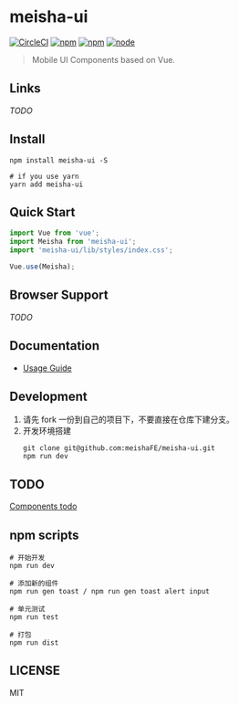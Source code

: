 # meisha-ui

[![CircleCI](https://img.shields.io/circleci/project/github/JxJayden/meisha-ui.svg)](https://github.com/meishaFE/meisha-ui) [![npm](https://img.shields.io/npm/l/meisha-ui.svg)](https://github.com/meishaFE/meisha-ui) [![npm](https://img.shields.io/npm/dt/meisha-ui.svg)](https://github.com/meishaFE/meisha-ui) [![node](https://img.shields.io/node/v/meisha-ui.svg)](https://github.com/meishaFE/meisha-ui)

> Mobile UI Components based on Vue.

## Links

_TODO_

## Install

```shell
npm install meisha-ui -S

# if you use yarn
yarn add meisha-ui
```

## Quick Start

```javascript
import Vue from 'vue';
import Meisha from 'meisha-ui';
import 'meisha-ui/lib/styles/index.css';

Vue.use(Meisha);
```

## Browser Support

_TODO_

## Documentation

* [Usage Guide](docs/guide.md)

## Development

1. 请先 fork 一份到自己的项目下，不要直接在仓库下建分支。
2. 开发环境搭建
   ```shell
   git clone git@github.com:meishaFE/meisha-ui.git
   npm run dev
   ```

## TODO

[Components todo](docs/TODO.md)

## npm scripts

```shell
# 开始开发
npm run dev

# 添加新的组件
npm run gen toast / npm run gen toast alert input

# 单元测试
npm run test

# 打包
npm run dist
```

## LICENSE

MIT
